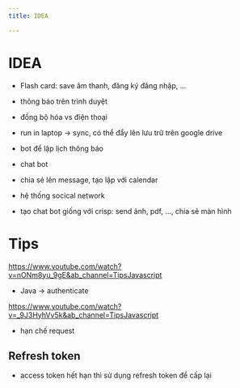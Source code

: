 ```yaml
---
title: IDEA

---
```


# IDEA

- Flash card: save âm thanh, đăng ký đăng nhập, ...
- thông báo trên trình duyệt
- đồng bộ hóa vs điện thoại

- run in laptop -> sync, có thể đẩy lên lưu trữ trên google drive
- bot để lập lịch thông báo

- chat bot

- chia sẻ lên message, tạo lập với calendar
- hệ thống socical network
- tạo chat bot giống với crisp: send ảnh, pdf, ..., chia sẻ màn hình 

# Tips
https://www.youtube.com/watch?v=nONm8yu_9gE&ab_channel=TipsJavascript
- Java -> authenticate

https://www.youtube.com/watch?v=_9J3HyhVv5k&ab_channel=TipsJavascript
- hạn chế request
## Refresh token
- access token hết hạn thì sử dụng refresh token để cấp lại